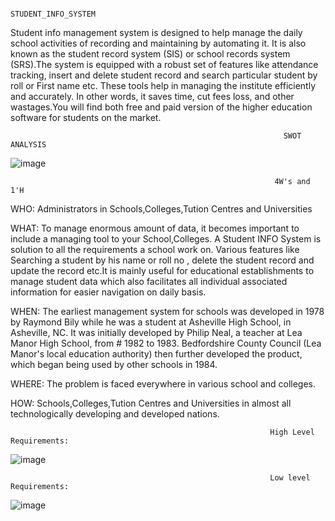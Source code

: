                                                            STUDENT_INFO_SYSTEM     
Student info management system is designed to help manage the daily school activities of recording and maintaining by automating it. It is also known as the student record system (SIS) or school records system (SRS).The system is equipped with a robust set of features like attendance tracking, insert and delete student record and search particular student by roll or First name etc. These tools help in managing the institute efficiently and accurately. In other words, it saves time, cut fees loss, and other wastages.You will find both free and paid version of the higher education software for students on the market. 


                                                                 SWOT ANALYSIS
                                                                 
   ![image](https://user-images.githubusercontent.com/81459871/132116559-288f9fff-4a8a-465c-b489-6c1f7d565e6c.png)
                                                               
                                                               
                                                               4W's and 1'H
                                                               
WHO:  Administrators in Schools,Colleges,Tution Centres and Universities


WHAT: To manage enormous amount of data, it becomes important to include a managing tool to your School,Colleges. A Student INFO System is solution to all the requirements a school work on. Various features like Searching a student by his name or roll no , delete the student record and update the record etc.It is mainly useful for educational establishments to manage student data which also facilitates all individual associated information for easier navigation on daily basis. 


WHEN:  The earliest management system for schools was developed in 1978 by Raymond Bily while he was a student at Asheville High School, in Asheville, NC. It was initially developed by Philip Neal, a teacher at Lea Manor High School, from # 1982 to 1983. Bedfordshire County Council (Lea Manor's local education authority) then further developed the product, which began being used by other schools in 1984.


WHERE:  The problem is faced everywhere in various school and colleges.


HOW:  Schools,Colleges,Tution Centres and Universities in almost all technologically developing and developed nations.

                                                              High Level Requirements:
                                                              
 
![image](https://user-images.githubusercontent.com/81459871/132116727-24914162-0949-4e03-bfdf-f32c585c3ff5.png)
  
  
                                                              Low level Requirements:
                                                              
 
![image](https://user-images.githubusercontent.com/81459871/132116992-3055b766-5350-49b5-a253-c7705966b58b.png)
                                                             


